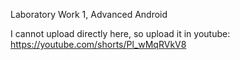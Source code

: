 Laboratory Work 1, Advanced Android


I cannot upload directly here, so upload it in youtube: https://youtube.com/shorts/Pl_wMqRVkV8
